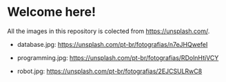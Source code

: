 # Welcome here! 

All the images in this repository is colected from https://unsplash.com/.

- database.jpg: https://unsplash.com/pt-br/fotografias/n7eJHQwefeI

- programming.jpg: https://unsplash.com/pt-br/fotografias/RDolnHtjVCY

- robot.jpg: https://unsplash.com/pt-br/fotografias/2EJCSULRwC8
